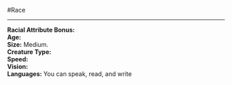 #Race 
- - -
**Racial Attribute Bonus:**  
**Age:**  
**Size:** Medium.  
**Creature Type:**  
**Speed:**  
**Vision:**  
**Languages:** You can speak, read, and write